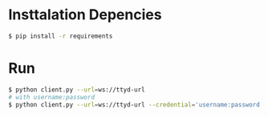 # Insttalation Depencies
```bash
$ pip install -r requirements
```

# Run
```bash
$ python client.py --url=ws://ttyd-url
# with username:password
$ python client.py --url=ws://ttyd-url --credential='username:password'
```